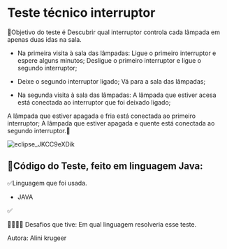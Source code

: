# Teste técnico interruptor

🔑Objetivo do teste é Descubrir qual interruptor controla cada lâmpada em apenas duas idas na sala. 

- Na primeira visita à sala das lâmpadas:
Ligue o primeiro interruptor e espere alguns minutos;
Desligue o primeiro interruptor e ligue o segundo interruptor;

- Deixe o segundo interruptor ligado;
Vá para a sala das lâmpadas;

- Na segunda visita à sala das lâmpadas:
A lâmpada que estiver acesa está conectada ao interruptor que foi deixado ligado;

A lâmpada que estiver apagada e fria está conectada ao primeiro interruptor;
A lâmpada que estiver apagada e quente está conectada ao segundo interruptor.🔑


![eclipse_JKCC9eXDik](https://github.com/AliniMaiaK/teste_interruptor/assets/109356486/91178856-3dff-4b29-911c-d2d21449b9e6)

  

## 🚩Código do Teste, feito em linguagem Java:
✅Linguagem que foi usada.

- JAVA

✅

👊🏻🤘🏻 Desafios que tive:
Em qual linguagem resolveria esse teste.

Autora: Alini krugeer
